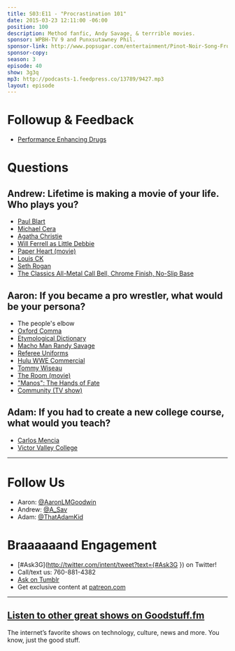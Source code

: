 ```yaml
---
title: S03:E11 - "Procrastination 101"
date: 2015-03-23 12:11:00 -06:00
position: 100
description: Method fanfic, Andy Savage, & terrrible movies.
sponsor: WPBH-TV 9 and Punxsutawney Phil.
sponsor-link: http://www.popsugar.com/entertainment/Pinot-Noir-Song-From-Unbreakable-Kimmy-Schmidt-37091502
sponsor-copy: 
season: 3
episode: 40
show: 3g3q
mp3: http://podcasts-1.feedpress.co/13789/9427.mp3
layout: episode
---
```


# Followup & Feedback

- [Performance Enhancing Drugs](http://www.mayoclinic.org/healthy-living/fitness/in-depth/performance-enhancing-drugs/art-20046134)

# Questions

## Andrew: Lifetime is making a movie of your life. Who plays you?
- [Paul Blart](http://www.sonypictures.com/movies/paulblartmallcop2/)
- [Michael Cera](http://www.imdb.com/name/nm0148418/)
- [Agatha Christie](http://www.agathachristie.com/)
- [Will Ferrell as Little Debbie](http://www.youtube.com/watch?v=s8rev7S3lC8)
- [Paper Heart (movie)](http://www.imdb.com/title/tt1331064/)
- [Louis CK](https://www.louisck.net/)
- [Seth Rogan](http://www.imdb.com/name/nm0736622/)
- [The Classics All-Metal Call Bell, Chrome Finish, No-Slip Base](http://amzn.com/B004Y4HAR4?tag=aar06-20)

## Aaron: If you became a pro wrestler, what would be your persona?
- The people's elbow
- [Oxford Comma](http://en.wikipedia.org/wiki/Serial_comma)
- [Etymological Dictionary](http://www.etymonline.com/)
- [Macho Man Randy Savage](http://en.wikipedia.org/wiki/Randy_Savage)
- [Referee Uniforms](http://www.officialsports.com/Referee-Uniforms/b/3258493011)
- [Hulu WWE Commercial](https://youtu.be/DzltiVDVb5M)
- [Tommy Wiseau](http://en.wikipedia.org/wiki/Tommy_Wiseau)
- [The Room (movie)](http://www.theroommovie.com/)
- ["Manos": The Hands of Fate](http://www.imdb.com/title/tt0060666/)
- [Community (TV show)](http://www.nbc.com/community)

## Adam: If you had to create a new college course, what would you teach?
- [Carlos Mencia](http://en.wikipedia.org/wiki/Carlos_Mencia)
- [Victor Valley College](http://www.vvc.edu/)

***

# Follow Us
* Aaron: [@AaronLMGoodwin](http://twitter.com/aaronlmgoodwin)
* Andrew: [@A_Sav](http://twitter.com/a_sav)
* Adam: [@ThatAdamKid](http://twitter.com/thatadamkid)

# Braaaaaand Engagement
* [#Ask3G](http://twitter.com/intent/tweet?text={#Ask3G }) on Twitter!
* Call/text us: 760-881-4382
* [Ask on Tumblr](http://3g3q.co/ask)
* Get exclusive content at [patreon.com](http://www.patreon.com/3g3q)

***

## [Listen to other great shows on Goodstuff.fm](http://goodstuff.fm/)
The internet’s favorite shows on technology, culture, news and more. You know, just the good stuff.
